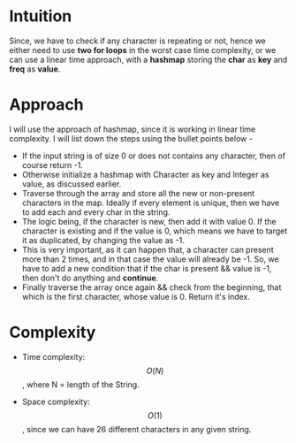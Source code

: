 # Intuition
<!-- Describe your first thoughts on how to solve this problem. -->
Since, we have to check if any character is repeating or not, hence we either need to use **two for loops** in the worst case time complexity, or we can use a linear time approach, with a **hashmap** storing the **char** as **key** and **freq** as **value**.

# Approach
<!-- Describe your approach to solving the problem. -->
I will use the approach of hashmap, since it is working in linear time complexity. I will list down the steps using the bullet points below - 
* If the input string is of size 0 or does not contains any character, then of course return -1.
* Otherwise initialize a hashmap with Character as key and Integer as value, as discussed earlier.
* Traverse through the array and store all the new or non-present characters in the map. Ideally if every element is unique, then we have to add each and every char in the string.
* The logic being, if the character is new, then add it with value 0. If the character is existing and if the value is 0, which means we have to target it as duplicated, by changing the value as -1.
* This is very important, as it can happen that, a character can present more than 2 times, and in that case the value will already be -1. So, we have to add a new condition that if the char is present && value is -1, then don't do anything and **continue**.
* Finally traverse the array once again && check from the beginning, that which is the first character, whose value is 0. Return it's index.

# Complexity
- Time complexity: $$O(N)$$, where N = length of the String.
<!-- Add your time complexity here, e.g. $$O(n)$$ -->

- Space complexity: $$O(1)$$, since we can have 26 different characters in any given string.
